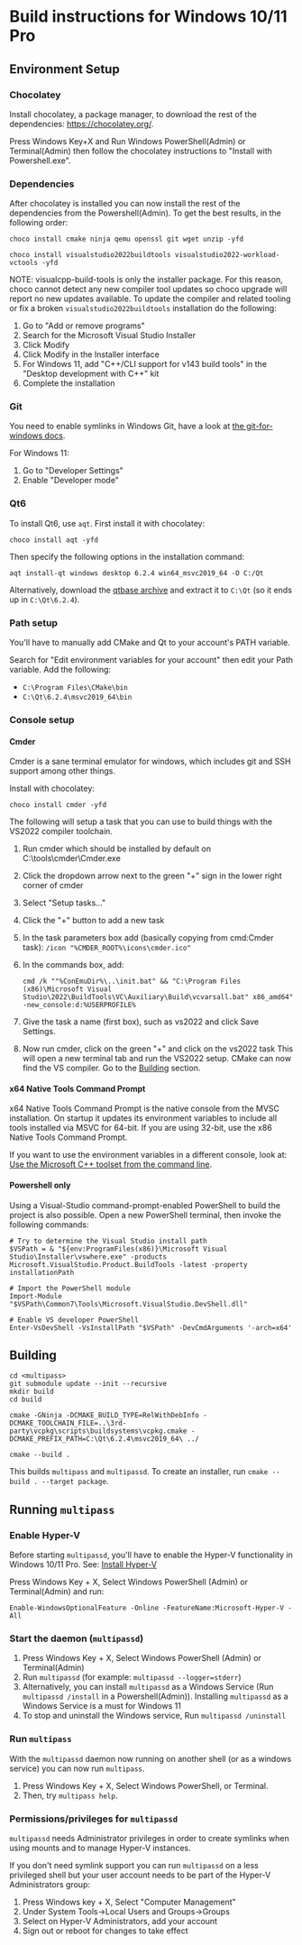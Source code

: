 # Build instructions for Windows 10/11 Pro

## Environment Setup

### Chocolatey

Install chocolatey, a package manager, to download the rest of the dependencies: <https://chocolatey.org/>.

Press Windows Key+X and Run Windows PowerShell(Admin) or Terminal(Admin) then follow the chocolatey
instructions to "Install with Powershell.exe".

### Dependencies

After chocolatey is installed you can now install the rest of the dependencies from the
Powershell(Admin). To get the best results, in the following order:

```[pwsh]
choco install cmake ninja qemu openssl git wget unzip -yfd
```

```[pwsh]
choco install visualstudio2022buildtools visualstudio2022-workload-vctools -yfd
```

NOTE: visualcpp-build-tools is only the installer package. For this reason, choco cannot detect any
new compiler tool updates so choco upgrade will report no new updates available. To update the
compiler and related tooling or fix a broken `visualstudio2022buildtools` installation do the following:

1. Go to "Add or remove programs"
2. Search for the Microsoft Visual Studio Installer
3. Click Modify
4. Click Modify in the Installer interface
5. For Windows 11, add "C++/CLI support for v143 build tools" in the "Desktop development with C++" kit
6. Complete the installation

### Git

You need to enable symlinks in Windows Git, have a look at
[the git-for-windows docs](https://github.com/git-for-windows/git/wiki/Symbolic-Links).

For Windows 11:

1. Go to "Developer Settings"
2. Enable "Developer mode"

### Qt6

To install Qt6, use `aqt`. First install it with chocolatey:

```[pwsh]
choco install aqt -yfd
```

Then specify the following options in the installation command:

```[pwsh]
aqt install-qt windows desktop 6.2.4 win64_msvc2019_64 -O C:/Qt
```

Alternatively, download the [qtbase archive](https://download.qt.io/online/qtsdkrepository/windows_x86/desktop/qt6_624/qt.qt6.624.win64_msvc2019_64/6.2.4-0-202203140926qtbase-Windows-Windows_10_21H2-MSVC2019-Windows-Windows_10_21H2-X86_64.7z)
and extract it to `C:\Qt` (so it ends up in `C:\Qt\6.2.4`).

### Path setup

You'll have to manually add CMake and Qt to your account's PATH variable.

Search for "Edit environment variables for your account" then edit your Path variable. Add the following:

- `C:\Program Files\CMake\bin`
- `C:\Qt\6.2.4\msvc2019_64\bin`

### Console setup

#### Cmder

Cmder is a sane terminal emulator for windows, which includes git and SSH support among other things.

Install with chocolatey:

```[pwsh]
choco install cmder -yfd
```

The following will setup a task that you can use to build things with the VS2022 compiler toolchain.

1. Run cmder which should be installed by default on C:\tools\cmder\Cmder.exe
2. Click the dropdown arrow next to the green "+" sign in the lower right corner of cmder
3. Select "Setup tasks..."
4. Click the "+" button to add a new task
5. In the task parameters box add (basically copying from cmd:Cmder task):
    ``/icon "%CMDER_ROOT%\icons\cmder.ico"``
6. In the commands box, add:

    ```[]
    cmd /k ""%ConEmuDir%\..\init.bat" && "C:\Program Files (x86)\Microsoft Visual Studio\2022\BuildTools\VC\Auxiliary\Build\vcvarsall.bat" x86_amd64" -new_console:d:%USERPROFILE%
    ```

7. Give the task a name (first box), such as vs2022 and click Save Settings.
8. Now run cmder, click on the green "+" and click on the vs2022 task
This will open a new terminal tab and run the VS2022 setup. CMake can now find the VS compiler.
Go to the [Building](./BUILD.windows.md#building) section.

#### x64 Native Tools Command Prompt

x64 Native Tools Command Prompt is the native console from the MVSC installation. On startup it
updates its environment variables to include all tools installed via MSVC for 64-bit. If you are
using 32-bit, use the x86 Native Tools Command Prompt.

If you want to use the environment variables in a different console, look at:
[Use the Microsoft C++ toolset from the command line](https://learn.microsoft.com/nb-no/cpp/build/building-on-the-command-line?view=msvc-170).

#### Powershell only

Using a Visual-Studio command-prompt-enabled PowerShell to build the project is also possible.
Open a new PowerShell terminal, then invoke the following commands:

```[pwsh]
# Try to determine the Visual Studio install path
$VSPath = & "${env:ProgramFiles(x86)}\Microsoft Visual Studio\Installer\vswhere.exe" -products Microsoft.VisualStudio.Product.BuildTools -latest -property installationPath

# Import the PowerShell module
Import-Module "$VSPath\Common7\Tools\Microsoft.VisualStudio.DevShell.dll"

# Enable VS developer PowerShell
Enter-VsDevShell -VsInstallPath "$VSPath" -DevCmdArguments '-arch=x64'
```

## Building

```[batch]
cd <multipass>
git submodule update --init --recursive
mkdir build
cd build
```

```[batch]
cmake -GNinja -DCMAKE_BUILD_TYPE=RelWithDebInfo -DCMAKE_TOOLCHAIN_FILE=..\3rd-party\vcpkg\scripts\buildsystems\vcpkg.cmake -DCMAKE_PREFIX_PATH=C:\Qt\6.2.4\msvc2019_64\ ../
```

```[batch]
cmake --build .
```

This builds `multipass` and `multipassd`.
To create an installer, run `cmake --build . --target package`.

## Running `multipass`

### Enable Hyper-V

Before starting `multipassd`, you'll have to enable the Hyper-V functionality in Windows 10/11 Pro.
See: [Install Hyper-V](https://docs.microsoft.com/en-us/virtualization/hyper-v-on-windows/quick-start/enable-hyper-v)

Press Windows Key + X, Select Windows PowerShell (Admin) or Terminal(Admin) and run:

```[pwsh]
Enable-WindowsOptionalFeature -Online -FeatureName:Microsoft-Hyper-V -All
```

### Start the daemon (`multipassd`)

1. Press Windows Key + X, Select Windows PowerShell (Admin) or Terminal(Admin)
2. Run `multipassd` (for example: `multipassd --logger=stderr`)
3. Alternatively, you can install `multipassd` as a Windows Service (Run `multipassd /install` in a
   Powershell(Admin)). Installing `multipassd` as a Windows Service is a must for Windows 11
4. To stop and uninstall the Windows service, Run `multipassd /uninstall`

### Run `multipass`

With the `multipassd` daemon now running on another shell (or as a windows service) you can now run `multipass`.

1. Press Windows Key + X, Select Windows PowerShell, or Terminal.
2. Then, try `multipass help`.

### Permissions/privileges for `multipassd`

`multipassd` needs Administrator privileges in order to create symlinks when using mounts and to
manage Hyper-V instances.

If you don't need symlink support you can run `multipassd` on a less privileged shell but your user account
needs to be part of the Hyper-V Administrators group:

1. Press Windows key + X, Select "Computer Management"
2. Under System Tools->Local Users and Groups->Groups
3. Select on Hyper-V Administrators, add your account
4. Sign out or reboot for changes to take effect
